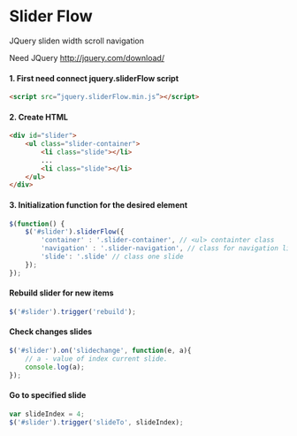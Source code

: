 Slider Flow
========

JQuery sliden width scroll navigation

Need JQuery http://jquery.com/download/

#### 1. First need connect jquery.sliderFlow script

```html
<script src=”jquery.sliderFlow.min.js”></script>
```
#### 2. Create HTML
```html
<div id="slider">
	<ul class="slider-container">
		<li class="slide"></li>
		...
		<li class="slide"></li>
	</ul>
</div>
```

#### 3. Initialization function for the desired element
```javascript
$(function() {
	$('#slider').sliderFlow({
		'container' : '.slider-container', // <ul> containter class
		'navigation' : '.slider-navigation', // class for navigation line
		'slide': '.slide' // class one slide
	});
});
```

#### Rebuild slider for new items
```javascript
$('#slider').trigger('rebuild');
```

#### Check changes slides
```javascript
$('#slider').on('slidechange', function(e, a){
	// a - value of index current slide.
	console.log(a);
});
```

#### Go to specified slide
```javascript
var slideIndex = 4;
$('#slider').trigger('slideTo', slideIndex);
```